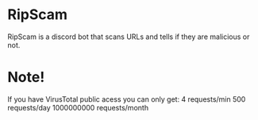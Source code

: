 # RipScam
RipScam is a discord bot that scans URLs and tells if they are malicious or not.
# Note!
If you have VirusTotal public acess you can only get:
4 requests/min
500 requests/day
1000000000 requests/month
